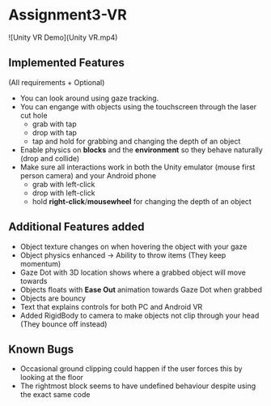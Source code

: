 # Assignment3-VR

![Unity VR Demo](Unity VR.mp4)

## Implemented Features
(All requirements + Optional)
- You can look around using gaze tracking.
- You can engange with objects using the touchscreen through the laser cut hole 
  - grab with tap 
  - drop with tap
  - tap and hold for grabbing and changing the depth of an object
- Enable physics on **blocks** and the **environment** so they behave naturally (drop and collide)
- Make sure all interactions work in both the Unity emulator (mouse first person camera) and your Android phone
  - grab with left-click
  - drop with left-click
  - hold **right-click**/**mousewheel** for changing the depth of an object

## Additional Features added
- Object texture changes on when hovering the object with your gaze
- Object physics enhanced -> Ability to throw items (They keep momentum)
- Gaze Dot with 3D location shows where a grabbed object will move towards
- Objects floats with **Ease Out** animation towards Gaze Dot when grabbed
- Objects are bouncy
- Text that explains controls for both PC and Android VR
- Added RigidBody to camera to make objects not clip through your head (They bounce off instead)

## Known Bugs
- Occasional ground clipping could happen if the user forces this by looking at the floor
- The rightmost block seems to have undefined behaviour despite using the exact same code 
